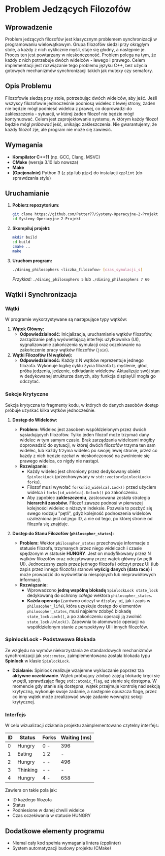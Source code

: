 # Problem Jedzących Filozofów

## Wprowadzenie

Problem jedzących filozofów jest klasycznym problemem synchronizacji w programowaniu wielowątkowym. Grupa filozofów siedzi przy okrągłym stole, a każdy z nich cyklicznie myśli, staje się głodny, a następnie je. Proces ten jest powtarzany w nieskończoność. Problem polega na tym, że każdy z nich potrzebuje dwóch widelców - lewego i prawego. Celem implementacji jest rozwiązanie tego problemu języku C++, bez użycia gotowych mechanizmów synchronizacji takich jak mutexy czy semafory.

## Opis Problemu

Filozofowie siedzą przy stole, potrzebując dwóch widelców, aby jeść. Jeśli wszyscy filozofowie jednocześnie podniosą widelec z lewej strony, żaden nie będzie mógł podnieść widelca z prawej, co doprowadzi do zakleszczenia - sytuacji, w której żaden filozof nie będzie mógł kontynuować. Celem jest zaprojektowanie systemu, w którym każdy filozof będzie mógł *próbować* jeść, unikając zakleszczenia. Nie gwarantujemy, że każdy filozof zje, ale program nie może się zawiesić.

## Wymagania

* **Kompilator C++11** (np. GCC, Clang, MSVC)
* **CMake** (wersja 3.10 lub nowsza)
* **Make** 
* **(Opcjonalnie)** Python 3 (z `pip` lub `pipx`) do instalacji `cpplint` (do sprawdzania stylu)

## Uruchamianie

1.  **Pobierz repozytorium:**
    ```bash
    git clone https://github.com/Petter77/Systemy-Operacyjne-2-Projekt
    cd Systemy-Operacyjne-2-Projekt
    ```

2.  **Skompiluj projekt:**
    ```bash
    mkdir build
    cd build
    cmake ..
    make
    ```

3.  **Uruchom program:**
    ```bash
    ./dining_philosophers <liczba_filozofow> [czas_symulacji_s]
    ```
    *Przykład:* `./dining_philosophers 5` lub `./dining_philosophers 7 60`

## Wątki i Synchronizacja

### Wątki

W programie wykorzystywane są następujące typy wątków:

1.  **Wątek Główny:**
    * **Odpowiedzialność:** Inicjalizacja, uruchamianie wątków filozofów, zarządzanie pętlą wyświetlającą interfejs użytkownika (UI), sygnalizowanie zakończenia symulacji oraz oczekiwanie na zakończenie pracy wątków filozofów (`join`).
2.  **Wątki Filozofów (N wątków):**
    * **Odpowiedzialność:** Każdy z N wątków reprezentuje jednego filozofa. Wykonuje logikę cyklu życia filozofa tj. myślenie, głód, próba jedzenia, jedzenie, odkładanie widelców. Aktualizuje swój stan w dedykowanej strukturze danych, aby funkcja displayUI mogła go odczytać.

### Sekcje Krytyczne

Sekcja krytyczna to fragmenty kodu, w których do danych zasobów dostęp próbuje uzyskać kilka wątków jednocześnie.

1.  **Dostęp do Widelców:**
    * **Problem:** Widelec jest zasobem współdzielonym przez dwóch sąsiadujących filozofów. Tylko jeden filozof może trzymać dany widelec w tym samym czasie. Brak zarządzania widelcami mógłby doprowadzić do sytuacji, w której dwóch filozofów trzyma ten sam widelec, lub każdy trzyma widelec po swojej lewej stronie, przez co każdy z nich będzie czekał w nieskończoność na zwolnienie się prawego widelca, co nigdy nie nastąpi.
    * **Rozwiązanie:**
        * Każdy widelec jest chroniony przez dedykowany obiekt `SpinlockLock` (przechowywany w `std::vector<SpinlockLock> forks`).
        * Filozof musi wywołać `forks[id_widelca].Lock()` przed użyciem widelca i `forks[id_widelca].Unlock()` po zakończeniu.
        * Aby zapobiec **zakleszczeniu**, zastosowana została strategia **hierarchii zasobów**. Filozof zawsze podnosi w pierwszej kolejności widelec o niższym indeksie. Pozwala to pozbyć się swego rodzaju "pętli", gdyż kolejność podnoszenia widelców uzależniona jest od jego ID, a nie od tego, po której stronie od filozofa się znajduje. 

2.  **Dostęp do Stanu Filozofów (`philosopher_states`):**
    * **Problem:** Wektor `philosopher_states` przechowuje informacje o statusie filozofa, trzymanych przez niego widelcach i czasie spędzonym w statusie **HUNGRY**. Jest on modyfikowany przez N wątków filozofów oraz odczytywany przez wątek główny (w pętli UI). Jednoczesny zapis przez jednego filozofa i odczyt przez UI (lub zapis przez innego filozofa) stanowi **wyścig danych (data race)** i może prowadzić do wyświetlania niespójnych lub nieprawidłowych informacji.
    * **Rozwiązanie:**
        * Wprowadzono **jedną wspólną blokadę** `SpinlockLock state_lock` dedykowaną do ochrony *całego* wektora `philosopher_states`.
        * **Każda operacja** (zarówno odczyt w `display_ui`, jak i zapis w `philosopher_life`), która uzyskuje dostęp do elementów `philosopher_states`, musi najpierw zdobyć blokadę `state_lock.Lock()`, a po zakończeniu operacji ją zwolnić `state_lock.Unlock()`. Zapewnia to atomowość operacji na współdzielonym stanie z perspektywy UI i innych filozofów.

### SpinlockLock - Podstawowa Blokada

Ze względu na wymów niekorzystania ze standardowych mechanizmów synchronizacji jak `std::mutex`, zaimplementowana została blokada typu **Spinlock** w klasie `SpinlockLock`.

* **Działanie:** Spinlock realizuje wzajemne wykluczanie poprzez tza **aktywne oczekiwanie**. Wątek próbujący zdobyć zajętą blokadę kręci się w pętli, sprawdzając flagę `std::atomic_flag`, aż stanie się dostępna. W momencie gdy stanie się dostępna, wątek przejmuje kontrolę nad sekcją krytyczną, wykonuje swoje zadanie, a następnie opuszcza flagę, przez co inny wątek może zrealizować swoje zadanie wewnątrz sekcji krytycznej.

### Interfejs

W celu wizualizacji działania projektu zaimplementowano czytelny interfejs:

| ID  | Status    | Forks | Waiting (ms) |
| --- | --------- | ----- | ------------ |
| 0   | Hungry    | 0 -   | 396          |
| 1   | Eating    | 1 2   | -            |
| 2   | Hungry    | - -   | 496          |
| 3   | Thinking  | - -   | -            |
| 4   | Hungry    | 4 -   | 658          |

Zawiera on takie pola jak:
* ID każdego filozofa
* Status
* Podniesione w danej chwili widelce
* Czas oczekiwania w statusie HUNGRY

## Dodatkowe elementy programu
* Niemal cały kod spełnia wymagania lintera (cpplinter)
* System automatyzacji budowy projektu (CMake)
